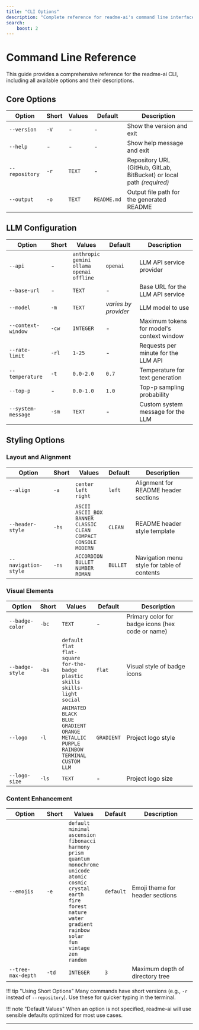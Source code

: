 ```yaml
---
title: "CLI Options"
description: "Complete reference for readme-ai's command line interface options and configurations"
search:
    boost: 2
---
```


# Command Line Reference

This guide provides a comprehensive reference for the readme-ai CLI, including all available options and their descriptions.

## Core Options

| Option | Short | Values | Default | Description |
|--------|-------|---------|---------|-------------|
| `--version` | `-V` | - | - | Show the version and exit |
| `--help` | - | - | - | Show help message and exit |
| `--repository` | `-r` | `TEXT` | - | Repository URL (GitHub, GitLab, BitBucket) or local path *(required)* |
| `--output` | `-o` | `TEXT` | `README.md` | Output file path for the generated README |

## LLM Configuration

| Option | Short | Values | Default | Description |
|--------|-------|---------|---------|-------------|
| `--api` | - | `anthropic`<br>`gemini`<br>`ollama`<br>`openai`<br>`offline` | `openai` | LLM API service provider |
| `--base-url` | - | `TEXT` | - | Base URL for the LLM API service |
| `--model` | `-m` | `TEXT` | *varies by provider* | LLM model to use |
| `--context-window` | `-cw` | `INTEGER` | - | Maximum tokens for model's context window |
| `--rate-limit` | `-rl` | `1-25` | - | Requests per minute for the LLM API |
| `--temperature` | `-t` | `0.0-2.0` | `0.7` | Temperature for text generation |
| `--top-p` | - | `0.0-1.0` | `1.0` | Top-p sampling probability |
| `--system-message` | `-sm` | `TEXT` | - | Custom system message for the LLM |

## Styling Options

### Layout and Alignment

| Option | Short | Values | Default | Description |
|--------|-------|---------|---------|-------------|
| `--align` | `-a` | `center`<br>`left`<br>`right` | `left` | Alignment for README header sections |
| `--header-style` | `-hs` | `ASCII`<br>`ASCII_BOX`<br>`BANNER`<br>`CLASSIC`<br>`CLEAN`<br>`COMPACT`<br>`CONSOLE`<br>`MODERN` | `CLEAN` | README header style template |
| `--navigation-style` | `-ns` | `ACCORDION`<br>`BULLET`<br>`NUMBER`<br>`ROMAN` | `BULLET` | Navigation menu style for table of contents |

### Visual Elements

| Option | Short | Values | Default | Description |
|--------|-------|---------|---------|-------------|
| `--badge-color` | `-bc` | `TEXT` | - | Primary color for badge icons (hex code or name) |
| `--badge-style` | `-bs` | `default`<br>`flat`<br>`flat-square`<br>`for-the-badge`<br>`plastic`<br>`skills`<br>`skills-light`<br>`social` | `flat` | Visual style of badge icons |
| `--logo` | `-l` | `ANIMATED`<br>`BLACK`<br>`BLUE`<br>`GRADIENT`<br>`ORANGE`<br>`METALLIC`<br>`PURPLE`<br>`RAINBOW`<br>`TERMINAL`<br>`CUSTOM`<br>`LLM` | `GRADIENT` | Project logo style |
| `--logo-size` | `-ls` | `TEXT` | - | Project logo size |

### Content Enhancement

| Option | Short | Values | Default | Description |
|--------|-------|---------|---------|-------------|
| `--emojis` | `-e` | `default`<br>`minimal`<br>`ascension`<br>`fibonacci`<br>`harmony`<br>`prism`<br>`quantum`<br>`monochrome`<br>`unicode`<br>`atomic`<br>`cosmic`<br>`crystal`<br>`earth`<br>`fire`<br>`forest`<br>`nature`<br>`water`<br>`gradient`<br>`rainbow`<br>`solar`<br>`fun`<br>`vintage`<br>`zen`<br>`random` | `default` | Emoji theme for header sections |
| `--tree-max-depth` | `-td` | `INTEGER` | `3` | Maximum depth of directory tree |

!!! tip "Using Short Options"
    Many commands have short versions (e.g., `-r` instead of `--repository`). Use these for quicker typing in the terminal.

!!! note "Default Values"
    When an option is not specified, readme-ai will use sensible defaults optimized for most use cases.

---
